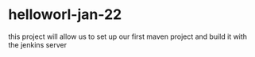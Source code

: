 # helloworl-jan-22
this project will allow us to set up our first maven project and build it with the jenkins server
